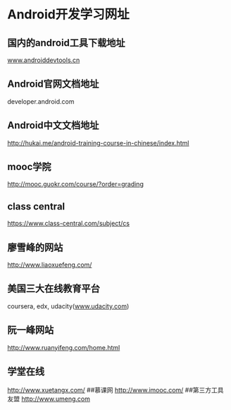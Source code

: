 # Android开发学习网址
## 国内的android工具下载地址
www.androiddevtools.cn
## Android官网文档地址
developer.android.com
## Android中文文档地址
http://hukai.me/android-training-course-in-chinese/index.html
## mooc学院
http://mooc.guokr.com/course/?order=grading
## class central
https://www.class-central.com/subject/cs
## 廖雪峰的网站
http://www.liaoxuefeng.com/
## 美国三大在线教育平台
coursera, edx, udacity(www.udacity.com)
## 阮一峰网站
http://www.ruanyifeng.com/home.html
## 学堂在线
http://www.xuetangx.com/
##慕课网
http://www.imooc.com/
##第三方工具友盟
http://www.umeng.com